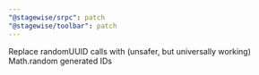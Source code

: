 ```yaml
---
"@stagewise/srpc": patch
"@stagewise/toolbar": patch
---
```


Replace randomUUID calls with (unsafer, but universally working) Math.random generated IDs
